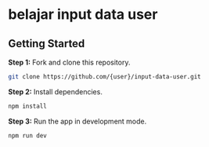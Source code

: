 # belajar input data user

## Getting Started

**Step 1:** Fork and clone this repository.

```bash
git clone https://github.com/{user}/input-data-user.git
```

**Step 2:** Install dependencies.

```bash
npm install
```

**Step 3:** Run the app in development mode.

```bash
npm run dev
```

